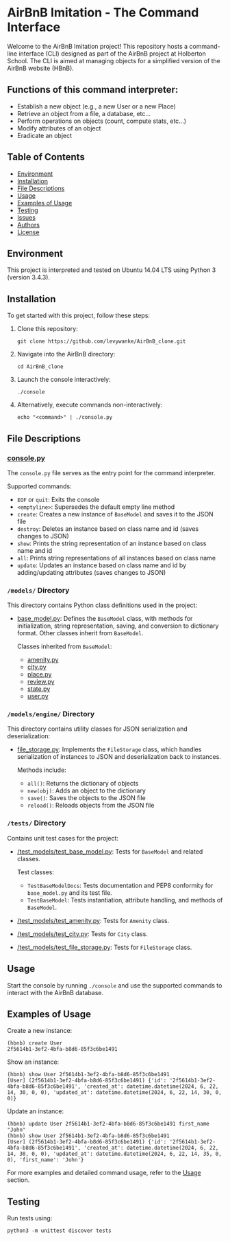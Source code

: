 
# AirBnB Imitation - The Command Interface

Welcome to the AirBnB Imitation project! This repository hosts a command-line interface (CLI) designed as part of the AirBnB project at Holberton School. The CLI is aimed at managing objects for a simplified version of the AirBnB website (HBnB).

## Functions of this command interpreter:

- Establish a new object (e.g., a new User or a new Place)
- Retrieve an object from a file, a database, etc...
- Perform operations on objects (count, compute stats, etc...)
- Modify attributes of an object
- Eradicate an object

## Table of Contents

- [Environment](#environment)
- [Installation](#installation)
- [File Descriptions](#file-descriptions)
- [Usage](#usage)
- [Examples of Usage](#examples-of-usage)
- [Testing](#testing)
- [Issues](#issues)
- [Authors](#authors)
- [License](#license)

## Environment

This project is interpreted and tested on Ubuntu 14.04 LTS using Python 3 (version 3.4.3).

## Installation

To get started with this project, follow these steps:

1. Clone this repository:
   ```
   git clone https://github.com/levywanke/AirBnB_clone.git
   ```

2. Navigate into the AirBnB directory:
   ```
   cd AirBnB_clone
   ```

3. Launch the console interactively:
   ```
   ./console
   ```

4. Alternatively, execute commands non-interactively:
   ```
   echo "<command>" | ./console.py
   ```

## File Descriptions

### [console.py](console.py)

The `console.py` file serves as the entry point for the command interpreter.

Supported commands:

- `EOF` or `quit`: Exits the console
- `<emptyline>`: Supersedes the default empty line method
- `create`: Creates a new instance of `BaseModel` and saves it to the JSON file
- `destroy`: Deletes an instance based on class name and id (saves changes to JSON)
- `show`: Prints the string representation of an instance based on class name and id
- `all`: Prints string representations of all instances based on class name
- `update`: Updates an instance based on class name and id by adding/updating attributes (saves changes to JSON)

### `/models/` Directory

This directory contains Python class definitions used in the project:

- [base_model.py](/models/base_model.py): Defines the `BaseModel` class, with methods for initialization, string representation, saving, and conversion to dictionary format. Other classes inherit from `BaseModel`.

  Classes inherited from `BaseModel`:
  - [amenity.py](/models/amenity.py)
  - [city.py](/models/city.py)
  - [place.py](/models/place.py)
  - [review.py](/models/review.py)
  - [state.py](/models/state.py)
  - [user.py](/models/user.py)

### `/models/engine/` Directory

This directory contains utility classes for JSON serialization and deserialization:

- [file_storage.py](/models/engine/file_storage.py): Implements the `FileStorage` class, which handles serialization of instances to JSON and deserialization back to instances.

  Methods include:
  - `all()`: Returns the dictionary of objects
  - `new(obj)`: Adds an object to the dictionary
  - `save()`: Saves the objects to the JSON file
  - `reload()`: Reloads objects from the JSON file

### `/tests/` Directory

Contains unit test cases for the project:

- [/test_models/test_base_model.py](/tests/test_models/test_base_model.py): Tests for `BaseModel` and related classes.

  Test classes:
  - `TestBaseModelDocs`: Tests documentation and PEP8 conformity for `base_model.py` and its test file.
  - `TestBaseModel`: Tests instantiation, attribute handling, and methods of `BaseModel`.

- [/test_models/test_amenity.py](/tests/test_models/test_amenity.py): Tests for `Amenity` class.

- [/test_models/test_city.py](/tests/test_models/test_city.py): Tests for `City` class.

- [/test_models/test_file_storage.py](/tests/test_models/test_file_storage.py): Tests for `FileStorage` class.

## Usage

Start the console by running `./console` and use the supported commands to interact with the AirBnB database.

## Examples of Usage

Create a new instance:
```
(hbnb) create User
2f5614b1-3ef2-4bfa-b8d6-85f3c6be1491
```

Show an instance:
```
(hbnb) show User 2f5614b1-3ef2-4bfa-b8d6-85f3c6be1491
[User] (2f5614b1-3ef2-4bfa-b8d6-85f3c6be1491) {'id': '2f5614b1-3ef2-4bfa-b8d6-85f3c6be1491', 'created_at': datetime.datetime(2024, 6, 22, 14, 30, 0, 0), 'updated_at': datetime.datetime(2024, 6, 22, 14, 30, 0, 0)}
```

Update an instance:
```
(hbnb) update User 2f5614b1-3ef2-4bfa-b8d6-85f3c6be1491 first_name "John"
(hbnb) show User 2f5614b1-3ef2-4bfa-b8d6-85f3c6be1491
[User] (2f5614b1-3ef2-4bfa-b8d6-85f3c6be1491) {'id': '2f5614b1-3ef2-4bfa-b8d6-85f3c6be1491', 'created_at': datetime.datetime(2024, 6, 22, 14, 30, 0, 0), 'updated_at': datetime.datetime(2024, 6, 22, 14, 35, 0, 0), 'first_name': 'John'}
```

For more examples and detailed command usage, refer to the [Usage](#usage) section.

## Testing

Run tests using:
```
python3 -m unittest discover tests
```

